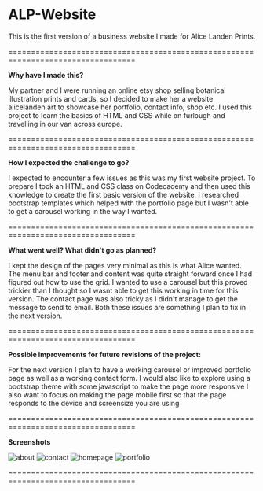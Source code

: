 # ALP-Website

This is the first version of a business website I made for Alice Landen Prints.

==================================================================================

**Why have I made this?**

My partner and I were running an online etsy shop selling botanical illustration prints and cards, so I decided to make her a website alicelanden.art to showcase her portfolio, contact info, shop etc. I used this project to learn the basics of HTML and CSS while on furlough and travelling in our van across europe.

==================================================================================

**How I expected the challenge to go?**

I expected to encounter a few issues as this was my first website project. To prepare I took an HTML and CSS class on Codecademy and then used this knowledge to create the first basic version of the website. 
I researched bootstrap templates which helped with the portfolio page but I wasn't able to get a carousel working in the way I wanted.

==================================================================================

**What went well? What didn't go as planned?**

I kept the design of the pages very minimal as this is what Alice wanted. The menu bar and footer and content was quite straight forward once I had figured out how to use the grid. 
I wanted to use a carousel but this proved trickier than I thought so I wasnt able to get this working in time for this version. 
The contact page was also tricky as I didn't manage to get the message to send to email. Both these issues are something I plan to fix in the next version.

==================================================================================

**Possible improvements for future revisions of the project:**

For the next version I plan to have a working carousel or improved portfolio page as well as a working contact form.
I would also like to explore using a bootstrap theme with some javascript to make the page more responsive
I also want to focus on making the page mobile first so that the page responds to the device and screensize you are using

==================================================================================

**Screenshots**

![about](https://user-images.githubusercontent.com/90856315/178119286-64fe1e01-5185-43eb-a010-e005da4e28d2.PNG)
![contact](https://user-images.githubusercontent.com/90856315/178119288-cc18b872-3587-4033-9e70-6e0c936f44b3.PNG)
![homepage](https://user-images.githubusercontent.com/90856315/178119289-50626bbb-61c4-4768-ad00-474fabfed59e.PNG)
![portfolio](https://user-images.githubusercontent.com/90856315/178119290-d8ec1cef-d953-4a9e-b1dc-c239f0e303b9.PNG)

==================================================================================
